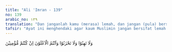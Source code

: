 ```yaml
---
title: "Ali 'Imran - 139"
no: 139
arabic_no: ١٣٩
translation: "Dan janganlah kamu (merasa) lemah, dan jangan (pula) bersedih hati, sebab kamu paling tinggi (derajatnya), jika kamu orang beriman."
tafsir: "Ayat ini menghendaki agar kaum Muslimin jangan bersifat lemah dan bersedih hati, meskipun mereka mengalami pukulan berat dan penderitaan yang cukup pahit dalam Perang Uhud, karena kalah atau menang dalam suatu peperangan adalah hal biasa yang termasuk dalam ketentuan Allah. Yang demikian itu hendaklah dijadikan pelajaran. Kaum Muslimin dalam peperangan sebenarnya mempunyai mental yang kuat dan semangat yang tinggi serta lebih unggul jika mereka benar-benar beriman."
---
```


وَلَا تَهِنُوْا وَلَا تَحْزَنُوْا وَاَنْتُمُ الْاَعْلَوْنَ اِنْ كُنْتُمْ مُّؤْمِنِيْنَ 
